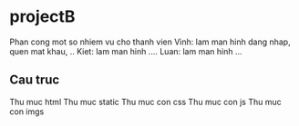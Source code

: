 # projectB

Phan cong mot so nhiem vu cho thanh vien 
Vinh: lam man hinh dang nhap, quen mat khau, ..
Kiet: lam man hinh ....
Luan: lam man hinh ...

## Cau truc
Thu muc html
Thu muc static
Thu muc con css
Thu muc con js
Thu muc con imgs